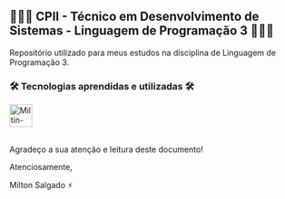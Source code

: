 ## 👨🏻‍💻 CPII - Técnico em Desenvolvimento de Sistemas - Linguagem de Programação 3 👨🏻‍💻

Repositório utilizado para meus estudos na disciplina de Linguagem de Programação 3.

### 🛠️ Tecnologias aprendidas e utilizadas 🛠️

<div class="technologies">
    <img align="center" alt="Miltin-CSharp" height="40" width="40" src="https://cdn.jsdelivr.net/gh/devicons/devicon/icons/csharp/csharp-original.svg">
</div>
<br>

Agradeço a sua atenção e leitura deste documento!

Atenciosamente,

Milton Salgado ⚡
